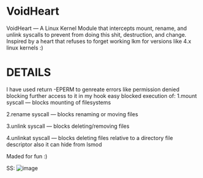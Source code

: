 # VoidHeart
VoidHeart — A Linux Kernel Module that intercepts mount, rename, and unlink syscalls to prevent from doing this shit, destruction, and change. Inspired by a heart that refuses to forget working lkm for versions like 4.x linux kernels :)

# DETAILS

I have used return -EPERM to genreate errors like permission denied blocking further access to it in my hook easy 
blocked execution of:
1.mount syscall — blocks mounting of filesystems

2.rename syscall — blocks renaming or moving files

3.unlink syscall — blocks deleting/removing files

4.unlinkat syscall — blocks deleting files relative to a directory file descriptor
also it can hide from lsmod 



Maded for fun :) 


SS:
        ![image](https://github.com/user-attachments/assets/bb454d8f-27ed-422a-b805-6fa40f3eb931)
